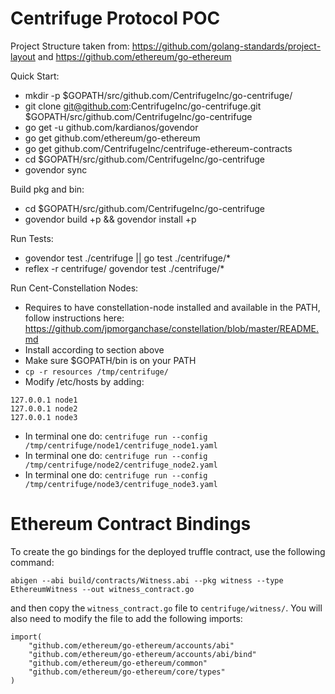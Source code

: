 # Centrifuge Protocol POC
Project Structure taken from: https://github.com/golang-standards/project-layout and https://github.com/ethereum/go-ethereum

Quick Start:
- mkdir -p $GOPATH/src/github.com/CentrifugeInc/go-centrifuge/
- git clone git@github.com:CentrifugeInc/go-centrifuge.git $GOPATH/src/github.com/CentrifugeInc/go-centrifuge
- go get -u github.com/kardianos/govendor
- go get github.com/ethereum/go-ethereum
- go get github.com/CentrifugeInc/centrifuge-ethereum-contracts
- cd $GOPATH/src/github.com/CentrifugeInc/go-centrifuge
- govendor sync

Build pkg and bin:
- cd $GOPATH/src/github.com/CentrifugeInc/go-centrifuge
- govendor build +p && govendor install +p

Run Tests:
- govendor test ./centrifuge || go test ./centrifuge/*
- reflex -r centrifuge/ govendor test ./centrifuge/*

Run Cent-Constellation Nodes:
- Requires to have constellation-node installed and available in the PATH, follow instructions here: https://github.com/jpmorganchase/constellation/blob/master/README.md
- Install according to section above
- Make sure $GOPATH/bin is on your PATH
- `cp -r resources /tmp/centrifuge/`
- Modify /etc/hosts by adding:
```
127.0.0.1 node1
127.0.0.1 node2
127.0.0.1 node3
```
- In terminal one do: `centrifuge run --config /tmp/centrifuge/node1/centrifuge_node1.yaml`
- In terminal one do: `centrifuge run --config /tmp/centrifuge/node2/centrifuge_node2.yaml`
- In terminal one do: `centrifuge run --config /tmp/centrifuge/node3/centrifuge_node3.yaml`


Ethereum Contract Bindings
==========================
To create the go bindings for the deployed truffle contract, use the following command:

`abigen --abi build/contracts/Witness.abi --pkg witness --type EthereumWitness --out witness_contract.go`

and then copy the `witness_contract.go` file to `centrifuge/witness/`. You will also need to modify the file to add the following imports:

```go,
import(
   	"github.com/ethereum/go-ethereum/accounts/abi"
	"github.com/ethereum/go-ethereum/accounts/abi/bind"
	"github.com/ethereum/go-ethereum/common"
	"github.com/ethereum/go-ethereum/core/types"
)
```


